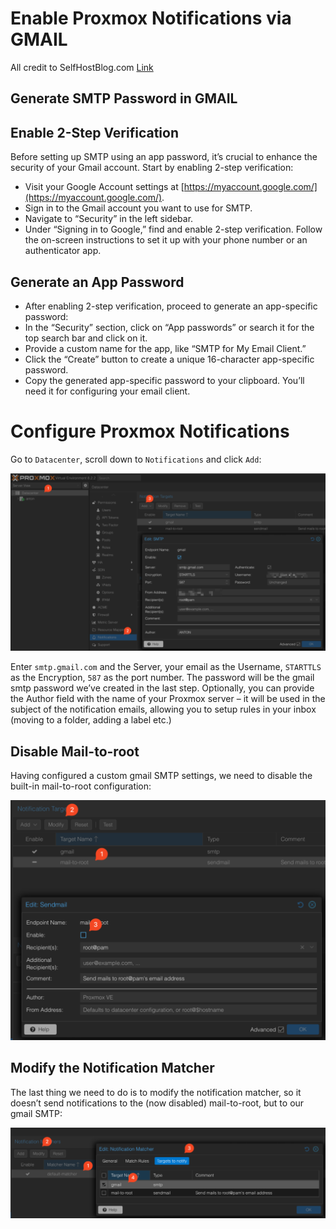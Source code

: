 # Enable Proxmox Notifications via GMAIL

All credit to SelfHostBlog.com [Link](https://www.selfhostblog.com/enable-proxmox-notifications-via-gmail/)

## Generate SMTP Password in GMAIL

## Enable 2-Step Verification

Before setting up SMTP using an app password, it’s crucial to enhance the security of your Gmail account. Start by enabling 2-step verification:

- Visit your Google Account settings at [https://myaccount.google.com/](https://myaccount.google.com/).
- Sign in to the Gmail account you want to use for SMTP.
- Navigate to “Security” in the left sidebar.
- Under “Signing in to Google,” find and enable 2-step verification. Follow the on-screen instructions to set it up with your phone number or an authenticator app.

## Generate an App Password

- After enabling 2-step verification, proceed to generate an app-specific password:
- In the “Security” section, click on “App passwords” or search it for the top search bar and click on it.
- Provide a custom name for the app, like “SMTP for My Email Client.”
- Click the “Create” button to create a unique 16-character app-specific password.
- Copy the generated app-specific password to your clipboard. You’ll need it for configuring your email client.

# Configure Proxmox Notifications

Go to `Datacenter`, scroll down to `Notifications` and click `Add`:

![](image-1-add-notification-1-1024x578-1.png)

Enter `smtp.gmail.com` and the Server, your email as the Username, `STARTTLS` as the Encryption, `587` as the port number. The password will be the gmail smtp password we’ve created in the last step. Optionally, you can provide the Author field with the name of your Proxmox server – it will be used in the subject of the notification emails, allowing you to setup rules in your inbox (moving to a folder, adding a label etc.)

## Disable Mail-to-root

Having configured a custom gmail SMTP settings, we need to disable the built-in mail-to-root configuration:

![](image-2-disable-mail-to-root-2-1024x780.png)

## Modify the Notification Matcher

The last thing we need to do is to modify the notification matcher, so it doesn’t send notifications to the (now disabled) mail-to-root, but to our gmail SMTP:

![](image-3-modify-notification-matcher-3-1024x295.png)
